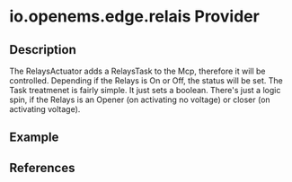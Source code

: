 # io.openems.edge.relais Provider

## Description

The RelaysActuator adds a RelaysTask to the Mcp, therefore it will be controlled.
Depending if the Relays is On or Off, the status will be set. 
The Task treatmenet is fairly simple. It just sets a boolean.
There's just a logic spin, if the Relays is an Opener (on activating no voltage) or closer
(on activating voltage). 

## Example

## References

